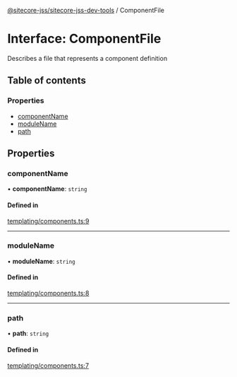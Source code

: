 [@sitecore-jss/sitecore-jss-dev-tools](../README.md) / ComponentFile

# Interface: ComponentFile

Describes a file that represents a component definition

## Table of contents

### Properties

- [componentName](ComponentFile.md#componentname)
- [moduleName](ComponentFile.md#modulename)
- [path](ComponentFile.md#path)

## Properties

### componentName

• **componentName**: `string`

#### Defined in

[templating/components.ts:9](https://github.com/Sitecore/jss/blob/0b8b1fca9/packages/sitecore-jss-dev-tools/src/templating/components.ts#L9)

---

### moduleName

• **moduleName**: `string`

#### Defined in

[templating/components.ts:8](https://github.com/Sitecore/jss/blob/0b8b1fca9/packages/sitecore-jss-dev-tools/src/templating/components.ts#L8)

---

### path

• **path**: `string`

#### Defined in

[templating/components.ts:7](https://github.com/Sitecore/jss/blob/0b8b1fca9/packages/sitecore-jss-dev-tools/src/templating/components.ts#L7)
